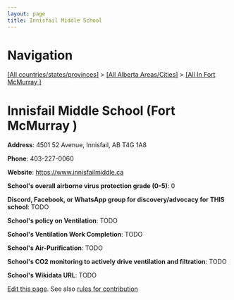 ```yaml
---
layout: page
title: Innisfail Middle School
---
```

# Navigation

[[All countries/states/provinces]](../../..) > [[All Alberta Areas/Cities]](../..) > [[All In Fort McMurray ]](..)

# Innisfail Middle School (Fort McMurray )

**Address**: 4501 52 Avenue, Innisfail, AB T4G 1A8

**Phone**: 403-227-0060

**Website**: <https://www.innisfailmiddle.ca>

**School's overall airborne virus protection grade (0-5)**: 0

**Discord, Facebook, or WhatsApp group for discovery/advocacy for THIS school**: TODO

**School's policy on Ventilation**: TODO

**School's Ventilation Work Completion**: TODO

**School's Air-Purification**: TODO

**School's CO2 monitoring to actively drive ventilation and filtration**: TODO

**School's Wikidata URL**: TODO


[Edit this page](https://github.com/ventilate-schools/AB/edit/main/./Fort_McMurray_/Innisfail_Middle_School.md). See also [rules for contribution](../../../contribution-rules/)